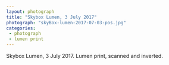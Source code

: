 ```yaml
---
layout: photograph
title: "Skybox Lumen, 3 July 2017"
photograph: "skyBox-lumen-2017-07-03-pos.jpg"
categories: 
 - photograph
 - lumen print
---
```

Skybox Lumen, 3 July 2017. 
Lumen print, scanned and inverted.